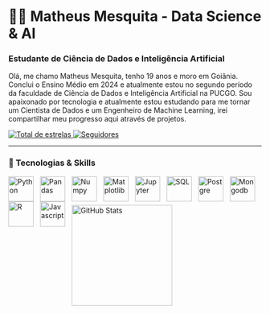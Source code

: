 # 👨‍💻 Matheus Mesquita - Data Science & AI

### Estudante de Ciência de Dados e Inteligência Artificial

Olá, me chamo Matheus Mesquita, tenho 19 anos e moro em Goiânia. Conclui o Ensino Médio em 2024 e atualmente estou no segundo período da faculdade de Ciência de Dados e Inteligência Artificial na PUCGO. Sou apaixonado por tecnologia e atualmente estou estudando para me tornar um Cientista de Dados e um Engenheiro de Machine Learning, irei compartilhar meu progresso aqui através de projetos.

<a href="https://github.com/Mesquita14w">
        <img 
            alt="Total de estrelas" 
            title="Total de estrelas GitHub" 
            src="https://custom-icon-badges.demolab.com/github/stars/Mesquita14w?color=55960c&style=for-the-badge&labelColor=488207&logo=star&label=estrelas"
        />
    </a>
    <a href="https://github.com/Mesquita14w">
        <img 
            alt="Seguidores" 
            title="Me siga no GitHub" 
            src="https://custom-icon-badges.demolab.com/github/followers/Mesquita14w?color=236ad3&labelColor=1155ba&style=for-the-badge&logo=github&label=Seguidores&logoColor=white"
        />
    </a>

---

### 🤖 Tecnologias & Skills


<img 
    align="left" 
    alt="Python" 
    title="Python"
    width="50px" 
    style="padding-right: 10px;" 
    src="https://cdn.jsdelivr.net/gh/devicons/devicon@latest/icons/python/python-original.svg" 
/>

<img 
    align="left" 
    alt="Pandas" 
    title="Pandas"
    width="50px" 
    style="padding-right: 10px;" 
    src="https://cdn.jsdelivr.net/gh/devicons/devicon@latest/icons/pandas/pandas-original-wordmark.svg" 
/>

<img 
    align="left" 
    alt="Numpy" 
    title="Numpy"
    width="50px" 
    style="padding-right: 10px;" 
    src="https://cdn.jsdelivr.net/gh/devicons/devicon@latest/icons/numpy/numpy-original-wordmark.svg" 
/>

<img 
    align="left" 
    alt="Matplotlib" 
    title="Matplotlib"
    width="50px" 
    style="padding-right: 10px;" 
    src="https://cdn.jsdelivr.net/gh/devicons/devicon@latest/icons/matplotlib/matplotlib-original-wordmark.svg" 
/>

<img 
    align="left" 
    alt="Jupyter" 
    title="Jupyter"
    width="50px" 
    style="padding-right: 10px;" 
    src="https://cdn.jsdelivr.net/gh/devicons/devicon@latest/icons/jupyter/jupyter-original-wordmark.svg" 
/>

<img 
    align="left" 
    alt="SQL" 
    title="SQL"
    width="50px" 
    style="padding-right: 10px;" 
    src="https://cdn.jsdelivr.net/gh/devicons/devicon@latest/icons/azuresqldatabase/azuresqldatabase-original.svg" 
/>

<img 
    align="left" 
    alt="Postgre" 
    title="Postgre"
    width="50px" 
    style="padding-right: 10px;" 
    src="https://cdn.jsdelivr.net/gh/devicons/devicon@latest/icons/postgresql/postgresql-original-wordmark.svg" 
/>

<img 
    align="left" 
    alt="Mongodb" 
    title="Mongodb"
    width="50px" 
    style="padding-right: 10px;" 
    src="https://cdn.jsdelivr.net/gh/devicons/devicon@latest/icons/mongodb/mongodb-original-wordmark.svg" 
/>

<img 
    align="left" 
    alt="R" 
    title="R"
    width="50px" 
    style="padding-right: 10px;" 
    src="https://cdn.jsdelivr.net/gh/devicons/devicon@latest/icons/r/r-plain.svg"
/>

<img 
    align="left" 
    alt="Javascript" 
    title="Javascript"
    width="50px" 
    style="padding-right: 10px;" 
    src="https://cdn.jsdelivr.net/gh/devicons/devicon@latest/icons/javascript/javascript-original.svg" 
/>

<br/>
<br/>

###  

<p>
 <img 
      align="left" 
      alt="GitHub Stats" 
      height="200" 
      src="https://github-readme-stats.vercel.app/api/top-langs/?username=Mesquita14w&theme=tokyonight&layout=compact&custom_title=Tecnologias&langs_count=9" 
  />

</p>
